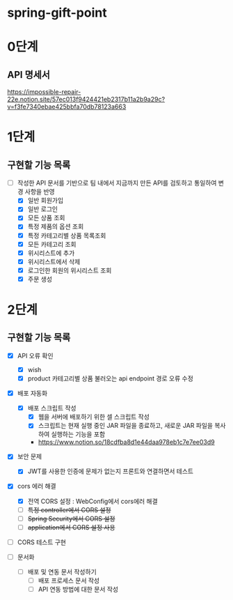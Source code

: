 # spring-gift-point

# 0단계

## API 명세서
https://impossible-repair-22e.notion.site/57ec013f9424421eb2317b11a2b9a29c?v=f3fe7340ebae425bbfa70db78123a663

# 1단계

## 구현할 기능 목록
- [ ] 작성한 API 문서를 기반으로 팀 내에서 지금까지 만든 API를 검토하고 통일하여 변경 사항을 반영
  - [x] 일반 회원가입
  - [x] 일반 로그인
  - [x] 모든 상품 조회
  - [x] 특정 제품의 옵션 조회
  - [x] 특정 카테고리별 상품 목록조회
  - [x] 모든 카테고리 조회
  - [x] 위시리스트에 추가
  - [x] 위시리스트에서 삭제
  - [x] 로그인한 회원의 위시리스트 조회
  - [x] 주문 생성

# 2단계

## 구현할 기능 목록
- [x] API 오류 확인
  - [x] wish 
  - [x] product 카테고리별 상품 불러오는 api endpoint 경로 오류 수정
- [x] 배포 자동화
  - [x] 배포 스크립트 작성
    - [x] 웹을 서버에 배포하기 위한 셀 스크립트 작성
    - [x] 스크립트는 현재 실행 중인 JAR 파일을 종료하고, 새로운 JAR 파일을 복사하여 실행하는 기능을 포함
    - https://www.notion.so/18cdfba8d1e44daa978eb1c7e7ee03d9

- [x] 보안 문제 
  - [x] JWT를 사용한 인증에 문제가 없는지 프론트와 연결하면서 테스트

- [x] cors 에러 해결
  - [x] 전역 CORS 설정 : WebConfig에서 cors에러 해결 
  - [ ] ~~특정 controller에서 CORS 설정~~
  - [ ] ~~Spring Security에서 CORS 설정~~
  - [ ] ~~application에서 CORS 설정 사용~~
  
- [ ] CORS 테스트 구현

- [ ] 문서화
  - [ ] 배포 및 연동 문서 작성하기
    - [ ] 배포 프로세스 문서 작성
    - [ ] API 연동 방법에 대한 문서 작성